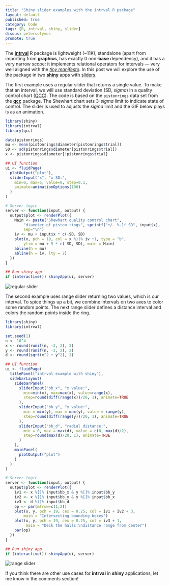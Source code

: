 ```yaml
---
title: "Shiny slider examples with the intrval R package"
layout: default
published: true
category: Code
tags: [R, intrval, shiny, slider]
disqus: petersolymos
promote: true
---
```


The [**intrval**](https://github.com/psolymos/intrval#readme) R package is lightweight (~11K), standalone (apart from importing from **graphics**, has exactly 0 non-**base** dependency), and it has a very narrow scope: it implements relational operators for intervals &mdash; very well aligned with the [_tiny manifesto_](http://www.tinyverse.org/). In this post we will explore the use of the package in two [**shiny**](https://shiny.rstudio.com/) apps with [sliders](https://shiny.rstudio.com/articles/sliders.html).

The first example uses a regular slider that returns a single value. To make that an interval, we will use standard deviation (SD, _sigma_) in a quality control chart ([QCC](https://en.wikipedia.org/wiki/Control_chart)). The code is based on the `pistonrings` data set from the [**qcc**](https://CRAN.R-project.org/package=qcc) package. The Shewhart chart sets 3-_sigma_ limit to indicate state of control. The slider is used to adjusts the _sigma_ limit and the GIF below plays is as an animation.

``` r
library(shiny)
library(intrval)
library(qcc)

data(pistonrings)
mu <- mean(pistonrings$diameter[pistonrings$trial])
SD <- sd(pistonrings$diameter[pistonrings$trial])
x <- pistonrings$diameter[!pistonrings$trial]

## UI function
ui <- fluidPage(
  plotOutput("plot"),
  sliderInput("x", "x SD:",
    min=0, max=5, value=0, step=0.1,
    animate=animationOptions(100)
  )
)

# Server logic
server <- function(input, output) {
  output$plot <- renderPlot({
    Main <- paste("Shewhart quality control chart",
        "diameter of piston rings", sprintf("+/- %.1f SD", input$x),
        sep="\n")
    iv <- mu + input$x * c(-SD, SD)
    plot(x, pch = 19, col = x %)(% iv +1, type = "b",
        ylim = mu + 5 * c(-SD, SD), main = Main)
    abline(h = mu)
    abline(h = iv, lty = 2)
  })
}

## Run shiny app
if (interactive()) shinyApp(ui, server)
```

<img src="https://github.com/psolymos/intrval/raw/master/extras/regular_slider.gif" class="img-responsive" alt="regular slider">

The second example uses range slider returning two values, which is our interval. To spice things up a bit, we combine intervals on two axes to color some random points. The next range slider defines a distance interval and colors the random points inside the ring.

``` r
library(shiny)
library(intrval)

set.seed(1)
n <- 10^4
x <- round(runif(n, -2, 2), 2)
y <- round(runif(n, -2, 2), 2)
d <- round(sqrt(x^2 + y^2), 2)

## UI function
ui <- fluidPage(
  titlePanel("intrval example with shiny"),
  sidebarLayout(
    sidebarPanel(
      sliderInput("bb_x", "x value:",
        min=min(x), max=max(x), value=range(x),
        step=round(diff(range(x))/20, 1), animate=TRUE
      ),
      sliderInput("bb_y", "y value:",
        min = min(y), max = max(y), value = range(y),
        step=round(diff(range(y))/20, 1), animate=TRUE
      ),
      sliderInput("bb_d", "radial distance:",
        min = 0, max = max(d), value = c(0, max(d)/2),
        step=round(max(d)/20, 1), animate=TRUE
      )
    ),
    mainPanel(
      plotOutput("plot")
    )
  )
)

# Server logic
server <- function(input, output) {
  output$plot <- renderPlot({
    iv1 <- x %[]% input$bb_x & y %[]% input$bb_y
    iv2 <- x %[]% input$bb_y & y %[]% input$bb_x
    iv3 <- d %()% input$bb_d
    op <- par(mfrow=c(1,2))
    plot(x, y, pch = 19, cex = 0.25, col = iv1 + iv2 + 3,
        main = "Intersecting bounding boxes")
    plot(x, y, pch = 19, cex = 0.25, col = iv3 + 1,
         main = "Deck the halls:\ndistance range from center")  
    par(op)
  })
}

## Run shiny app
if (interactive()) shinyApp(ui, server)
```

<img src="https://github.com/psolymos/intrval/raw/master/extras/range_slider.gif" class="img-responsive" alt="range slider">

If you think there are other use cases for **intrval** in **shiny** applications, let me know in the comments section!
